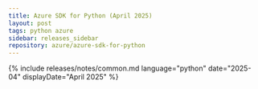 ```yaml
---
title: Azure SDK for Python (April 2025)
layout: post
tags: python azure
sidebar: releases_sidebar
repository: azure/azure-sdk-for-python
---
```

{% include releases/notes/common.md language="python" date="2025-04" displayDate="April 2025" %}
